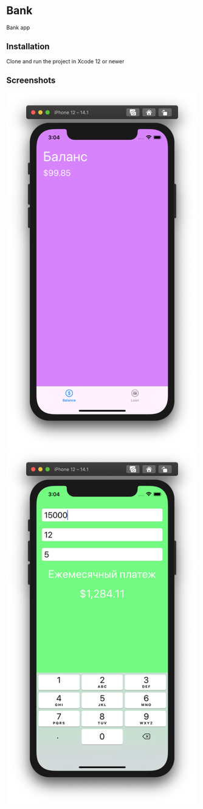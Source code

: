 # Bank
Bank app

## Installation

Clone and run the project in Xcode 12 or newer

## Screenshots

![Screenshot001](https://github.com/ediverson/Bank/blob/main/Bank/Assets.xcassets/Screenshot001.imageset/Screenshot001.png)
![Screenshot002](https://github.com/ediverson/Bank/blob/main/Bank/Assets.xcassets/Screenshot002.imageset/Screenshot002.png)
